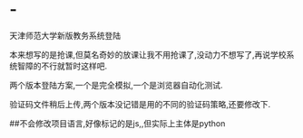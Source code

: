 # -
天津师范大学新版教务系统登陆


本来想写的是抢课,但莫名奇妙的放课让我不用抢课了,没动力不想写了,再说学校系统智障的不行就暂时这样吧.


两个版本登陆方案,一个是完全模拟,一个是浏览器自动化测试.


验证码文件稍后上传,两个版本没记错是用的不同的验证码策略,还要修改下.


##不会修改项目语言,好像标记的是js,,但实际上主体是python
